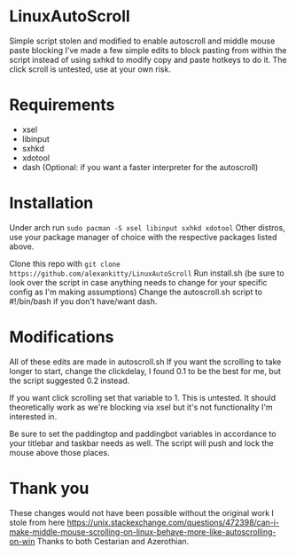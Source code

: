 # LinuxAutoScroll
Simple script stolen and modified to enable autoscroll and middle mouse paste blocking
I've made a few simple edits to block pasting from within the script instead of using sxhkd to modify copy and paste hotkeys to do it.
The click scroll is untested, use at your own risk.

# Requirements
- xsel
- libinput
- sxhkd
- xdotool
- dash (Optional: if you want a faster interpreter for the autoscroll)

# Installation
Under arch run ```sudo pacman -S xsel libinput sxhkd xdotool```
Other distros, use your package manager of choice with the respective packages listed above.

Clone this repo with ```git clone https://github.com/alexankitty/LinuxAutoScroll```
Run install.sh (be sure to look over the script in case anything needs to change for your specific config as I'm making assumptions)
Change the autoscroll.sh script to #!/bin/bash if you don't have/want dash.

# Modifications
All of these edits are made in autoscroll.sh
If you want the scrolling to take longer to start, change the clickdelay, I found 0.1 to be the best for me, but the script suggested 0.2 instead.

If you want click scrolling set that variable to 1. This is untested. It should theoretically work as we're blocking via xsel but it's not functionality I'm interested in.

Be sure to set the paddingtop and paddingbot variables in accordance to your titlebar and taskbar needs as well. The script will push and lock the mouse above those places.

# Thank you
These changes would not have been possible without the original work I stole from here https://unix.stackexchange.com/questions/472398/can-i-make-middle-mouse-scrolling-on-linux-behave-more-like-autoscrolling-on-win
Thanks to both Cestarian and Azerothian.
